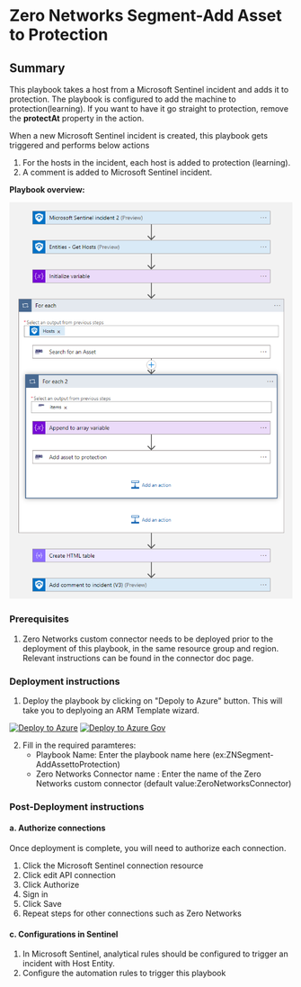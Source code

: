 # Zero Networks Segment-Add Asset to Protection

## Summary

This playbook takes a host from a Microsoft Sentinel incident and adds it to protection.  The playbook is configured to add the machine to protection(learning).  If you want to have it go straight to protection, remove the **protectAt** property in the action.

When a new Microsoft Sentinel incident is created, this playbook gets triggered and performs below actions
1. For the hosts in the incident, each host is added to protection (learning).
2. A comment is added to Microsoft Sentinel incident.

**Playbook overview:**

![playbook overview](./images/designerLight.png)


### Prerequisites
1. Zero Networks custom connector needs to be deployed prior to the deployment of this playbook, in the same resource group and region. Relevant instructions can be found in the connector doc page.

### Deployment instructions 
1. Deploy the playbook by clicking on "Depoly to Azure" button. This will take you to deplyoing an ARM Template wizard.

[![Deploy to Azure](https://aka.ms/deploytoazurebutton)](https://portal.azure.com/#create/Microsoft.Template/uri/https%3A%2F%2Fraw.githubusercontent.com%2FAzure%2FAzure-Sentinel%2Fmaster%2FSolutions%2FZeroNetworks%2FPlaybooks%2FZeroNetworksSegment-AddAssettoProtection%2Fazuredeploy.json)
[![Deploy to Azure Gov](https://aka.ms/deploytoazuregovbutton)](https://portal.azure.us/#create/Microsoft.Template/uri/https%3A%2F%2Fraw.githubusercontent.com%2FAzure%2FAzure-Sentinel%2Fmaster%2FSolutions%2FZeroNetworks%2FPlaybooks%2FZeroNetworksSegment-AddAssettoProtection%2Fazuredeploy.json)

2. Fill in the required paramteres:
    * Playbook Name: Enter the playbook name here (ex:ZNSegment-AddAssettoProtection)
    * Zero Networks Connector name : Enter the name of the Zero Networks custom connector (default value:ZeroNetworksConnector)

### Post-Deployment instructions 
#### a. Authorize connections
Once deployment is complete, you will need to authorize each connection.
1.	Click the Microsoft Sentinel connection resource
2.	Click edit API connection
3.	Click Authorize
4.	Sign in
5.	Click Save
6.	Repeat steps for other connections such as Zero Networks

#### c. Configurations in Sentinel
1. In Microsoft Sentinel, analytical rules should be configured to trigger an incident with Host Entity.
2. Configure the automation rules to trigger this playbook
